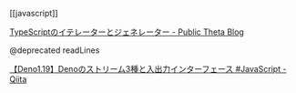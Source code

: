 [[javascript]]

[TypeScriptのイテレーターとジェネレーター - Public Theta Blog](https://blog.publictheta.com/articles/UR3yDds50vCcT3eH0qIKw)

@deprecated readLines

[【Deno1.19】Denoのストリーム3種と入出力インターフェース #JavaScript - Qiita](https://qiita.com/access3151fq/items/c99f92c380372cfecdae)